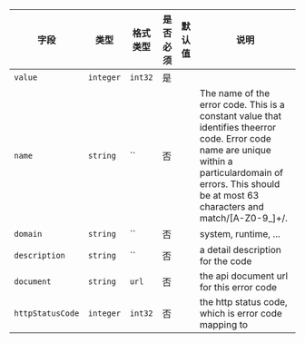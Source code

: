 | 字段 | 类型 | 格式类型 | 是否必须 | 默认值 | 说明 |
|---|---|---|---|---|---|
| `value` | `integer` | `int32` | 是 |  |  |
| `name` | `string` | `` | 否 |  | The name of the error code. This is a constant value that identifies theerror code. Error code name are unique within a particulardomain of errors. This should be at most 63 characters and match/[A-Z0-9_]+/. |
| `domain` | `string` | `` | 否 |  | system, runtime, ... |
| `description` | `string` | `` | 否 |  | a detail description for the code |
| `document` | `string` | `url` | 否 |  | the api document url for this error code |
| `httpStatusCode` | `integer` | `int32` | 否 |  | the http status code, which is error code mapping to |
